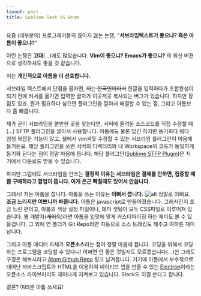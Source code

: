 ```yaml
---
layout: post
title: Sublime Text VS Atom
---
```

요즘 (대부분의) 프로그래머들의 끊이지 않는 논쟁, "**서브라임텍스트가 좋으냐? 혹은 아톰이 좋으냐?**"


이런 논쟁은 **고대**(...)에도 많았습니다. **Vim이 좋으냐? Emacs가 좋으냐?** 의 최신 버젼으로 생각하셔도 좋을 것 같습니다.

저는 **개인적으로 아톰을 더 선호합니다.**

서브라임 텍스트에서 단점을 꼽자면, ~~저는 한국인이라서~~ 한글을 입력하다가 조합완성이 되기 전에 커서를 옮기면 입력한 글자가 이곳저곳 복사되는 버그가 있습니다.
하지만 장점도 있죠. 뭔가 필요하다 싶으면 플러그인을 깔아서 해결할 수 있는 점, 그리고 아톰보다 좀 빠릅니다.

제가 굳이 서브라임을 쓸만한 곳을 찾는다면, 서버에 올려둔 소스코드를 직접 수정할 때(...) SFTP 플러그인을 깔아서 사용합니다.
아톰에도 물론 있긴 하지만 동기화다 뭐다 엄청 복잡한 기능이 많고, 쉘에서 vim켜듯 수정할 수 있는 서브라임 플러그인이 마음에 들거든요.
해당 플러그인을 쓰면 서버의 디렉터리와 내 Workspace의 코드가 동일하게 동기화 된다는 점이 정말 마음에 듭니다.
해당 플러그인([Sublime STFP Plugin](http://wbond.net/sublime_packages/sftp))은 저기에서 다운로드 받을 수 있습니다.

하지만 그럼에도 서브라임을 안쓰는 **결정적 이유는 서브라임은 결제를 안하면, 집중할 때쯤 구매하라고 팝업이 뜹니다. 이게 은근 빡칠때도 있어서 안씁니다.**

그래서! 저는 아톰을 씁니다. 아톰을 쓰는 이유는 **이뻐서 씁니다.**
![alt](https://atom.io/assets/screenshot-main@2x-85b26a417e7ecdebca1635402a10f397.png)
정말로 이뻐요. **조금 느리지만 이쁘니까 봐줍니다.** 아톰은 javascript로 만들어졌습니다. 그래서인지 조금 느린 편이고, 아톰의 색상 설정 파일이나, 테마 셋팅이 모두 CSS파일로 이루어져 있습니다. 웹 개발자(~~개이득~~)라면 아톰을 입맛에 맞게 커스터마이징 하는 재미도 볼 수 있을겁니다. 그 외에 연 폴더가 Git Repo라면 자동으로 소스 트래킹도 해주고 여하튼 재미납니다.

그리고 아톰 에디터 자체가 **오픈소스**라는 점이 정말 마음에 듭니다. 코딩을 위해서 코딩하는 프로그램을 코딩할 수 있다니! 어쩌면 안 좋은 것일지도 모르겠습니다(...)만 그래도 구경은 해보시라고 [Atom Github Repo](https://github.com/atom/atom) 링크 남겨둡니다.
거기에 아톰에서 부수적으로 태어난 자바스크립트와 HTML을 이용하여 네이티브 앱을 만들 수 있는 [Electron](https://github.com/atom/electron)이라는 오픈소스 라이브러리도 재미나게 지켜보고 있습니다. Slack도 이걸 쓴다고 합니다.

결론? 여러분 아톰 쓰세요!
